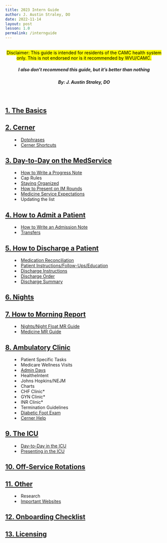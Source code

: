 ```yaml
---
title: 2023 Intern Guide
author: J. Austin Straley, DO
date: 2022-11-14
layout: post
lesson: 1.0
permalink: /internguide
---
```


<html>
  <head>
    <link href="{{site.baseurl}}/assets/style_guide.css" rel="stylesheet">
    </head>
  <body>
    <div>
      <br>
      <center><mark>
        Disclaimer: This guide is intended for residents of the CAMC health system only. This is not endorsed nor is it recommended by WVU/CAMC.
        </mark></center>
       <center><h5><i><strong>
        I also don’t recommend this guide, but it’s better than nothing
        </strong></i></h5></center>
       <center><h5>
        By: J. Austin Straley, DO
        </h5></center>
      <br>
      </div>
      <div>
        <h2><a href="/feed/internguidepages/1.1-basics">1. The Basics</a></h2>
        </div>
      <div>
        <h2><a href="/feed/internguidepages/1.2-cerner">2. Cerner</a></h2>
            <li style="margin-left: 30px"><span><a href="/feed/internguidepages/1.2.1-dotphrases">Dotphrases</a></span></li>
            <li style="margin-left: 30px"><span><a href="/feed/internguidepages/1.2.2-cerner-shortcuts">Cerner Shortcuts</a></span></li>
        </div>
      <div>
        <h2><a href="/feed/internguidepages/1.3-day-to-day-on-medservice">3. Day-to-Day on the MedService</a></h2>
            <li style="margin-left: 30px"><span><a href="/feed/internguidepages/1.3.1-how-to-progress-note">How to Write a Progress Note</a></span></li>
            <li style="margin-left: 30px"><span>Cap Rules</span></li>
            <li style="margin-left: 30px"><span><a href="/feed/internguidepages/1.3.3-staying-organized">Staying Organized</a></span></li>
            <li style="margin-left: 30px"><span><a href="/feed/internguidepages/1.3.4-how-to-present">How to Present on IM Rounds</a></span></li>
            <li style="margin-left: 30px"><span><a href="/feed/internguidepages/1.3.5-team-expectations">Medicine Service Expectations</a></span></li>
            <li style="margin-left: 30px"><span>Updating the list</span></li>
        </div>
      <div>
        <h2><a href="/feed/internguidepages/1.4-how-to-admit">4. How to Admit a Patient</a></h2>
            <li style="margin-left: 30px"><span><a href="feed/internguidepages/1.4.1-how-to-write-admit-note">How to Write an Admission Note</a></span></li>
            <li style="margin-left: 30px"><span><a href="feed/internguidepages/1.4.2-transfers">Transfers</a></span></li>
        </div>
      <div>
        <h2><a href="/feed/internguidepages/1.5-how-to-discharge">5. How to Discharge a Patient</a></h2>
            <li style="margin-left: 30px"><span><a href="feed/internguidepages/1.5.1-medrec">Medication Reconciliation</a></span></li>
            <li style="margin-left: 30px"><span><a href="feed/internguidepages/1.5.2-patient-instructions">Patient Instructions/Follow-Ups/Education</a></span></li>
            <li style="margin-left: 30px"><span><a href="feed/internguidepages/1.5.3-discharge-instructions">Discharge Instructions</a></span></li>
            <li style="margin-left: 30px"><span><a href="feed/internguidepages/1.5.4-discharge-order">Discharge Order</a></span></li>
            <li style="margin-left: 30px"><span><a href="feed/internguidepages/1.5.5-discharge-summary">Discharge Summary</a></span></li>
        </div>
      <div>
            <h2><a href="/feed/internguidepages/1.6-nights">6. Nights</a></h2>
        </div>
      <div>
            <h2><a href="/feed/internguidepages/1.7-how-to-morning-report">7. How to Morning Report</a></h2>
            <li style="margin-left: 30px"><span><a href="feed/internguidepages/1.7.1-nights-mr-guide">Nights/Night Float MR Guide</a></span></li>
            <li style="margin-left: 30px"><span><a href="eed/internguidepages/1.7.2-medicine-mr-guide">Medicine MR Guide</a></span></li>
        </div>
      <div>
            <h2><a href="/feed/internguidepages/1.8-ambulatory-clinic">8. Ambulatory Clinic</a></h2>
            <li style="margin-left: 30px"><span>Patient Specific Tasks</span></li>
            <li style="margin-left: 30px"><span>Medicare Wellness Visits</span></li>
            <li style="margin-left: 30px"><span><a href="feed/internguidepages/1.8.3-admin-days">Admin Days</a></span></li>
            <li style="margin-left: 30px"><span>HealtheIntent</span></li>
            <li style="margin-left: 30px"><span>Johns Hopkins/NEJM</span></li>
            <li style="margin-left: 30px"><span>Charts</span></li>
            <li style="margin-left: 30px"><span>CHF Clinic*</span></li>
            <li style="margin-left: 30px"><span>GYN Clinic*</span></li>
            <li style="margin-left: 30px"><span>INR Clinic*</span></li>
            <li style="margin-left: 30px"><span>Termination Guidelines</span></li>
            <li style="margin-left: 30px"><span><a href="feed/internguidepages/1.8.11-diabetic-foot-exam">Diabetic Foot Exam</a></span></li>
            <li style="margin-left: 30px"><span><a href="feed/internguidepages/1.8.12-cerner-help">Cerner Help</a></span></li>
        </div>
      <div>
            <h2><a href="/feed/internguidepages/1.9-the-icu">9. The ICU</a></h2>
            <li style="margin-left: 30px"><span><a href="feed/internguidepages/1.9.1-day-to-day-icu">Day-to-Day in the ICU</a></span></li>
            <li style="margin-left: 30px"><span><a href="feed/internguidepages/1.9.2-icu-presentations">Presenting in the ICU</a></span></li>
        </div>
      <div>
            <h2><a href="/feed/internguidepages/1.10-offservice">10. Off-Service Rotations</a></h2>
        </div>
      <div>
                    <h2><a href="/feed/internguidepages/1.11-other">11. Other</a></h2>
            <li style="margin-left: 30px"><span>Research</span></li>
            <li style="margin-left: 30px"><span><a href="feed/internguidepages/1.11.3-important-websites">Important Websites</a></span></li>
        </div>
      <div>
                    <h2><a href="/feed/internguidepages/1.12-onboarding-checklist">12. Onboarding Checklist</a></h2>
        </div>
      <div>
                    <h2><a href="/feed/internguidepages/1.13-licensing">13. Licensing</a></h2>
        </div>
    </body>
  <footer style="background:transparent;">
    <br>
    <br>
    <br>
    </footer>
</html>